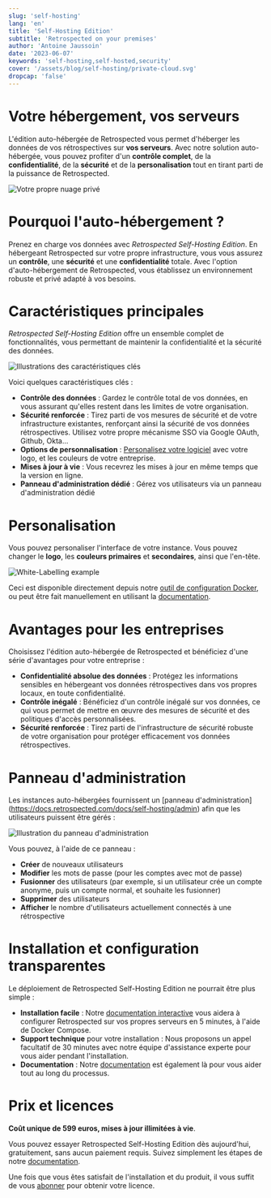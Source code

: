 ```yaml
---
slug: 'self-hosting'
lang: 'en'
title: 'Self-Hosting Edition'
subtitle: 'Retrospected on your premises'
author: 'Antoine Jaussoin'
date: '2023-06-07'
keywords: 'self-hosting,self-hosted,security'
cover: '/assets/blog/self-hosting/private-cloud.svg'
dropcap: 'false'
---
```


# Votre hébergement, vos serveurs

L'édition auto-hébergée de Retrospected vous permet d'héberger les données de vos rétrospectives sur **vos serveurs**. Avec notre solution auto-hébergée, vous pouvez profiter d'un **contrôle complet**, de la **confidentialité**, de la **sécurité** et de la **personalisation** tout en tirant parti de la puissance de Retrospected.

![Votre propre nuage privé](/assets/blog/self-hosting/private-cloud.svg,1024x768)

# Pourquoi l'auto-hébergement ?

Prenez en charge vos données avec _Retrospected Self-Hosting Edition_. En hébergeant Retrospected sur votre propre infrastructure, vous vous assurez un **contrôle**, une **sécurité** et une **confidentialité** totale. Avec l'option d'auto-hébergement de Retrospected, vous établissez un environnement robuste et privé adapté à vos besoins.

# Caractéristiques principales

_Retrospected Self-Hosting Edition_ offre un ensemble complet de fonctionnalités, vous permettant de maintenir la confidentialité et la sécurité des données.

![Illustrations des caractéristiques clés](/assets/blog/self-hosting/lock.svg,1024x768)

Voici quelques caractéristiques clés :

- **Contrôle des données** : Gardez le contrôle total de vos données, en vous assurant qu'elles restent dans les limites de votre organisation.
- **Sécurité renforcée** : Tirez parti de vos mesures de sécurité et de votre infrastructure existantes, renforçant ainsi la sécurité de vos données rétrospectives. Utilisez votre propre mécanisme SSO via Google OAuth, Github, Okta...
- **Options de personnalisation** : [Personalisez votre logiciel](https://docs.retrospected.com/docs/self-hosting/white-labelling) avec votre logo, et les couleurs de votre entreprise.
- **Mises à jour à vie** : Vous recevrez les mises à jour en même temps que la version en ligne.
- **Panneau d'administration dédié** : Gérez vos utilisateurs via un panneau d'administration dédié

# Personalisation

Vous pouvez personaliser l'interface de votre instance. Vous pouvez changer le **logo**, les **couleurs primaires** et **secondaires**, ainsi que l'en-tête.

![White-Labelling example](/assets/blog/self-hosting/white-label.png,1024x768)

Ceci est disponible directement depuis notre [outil de configuration Docker](https://docs.retrospected.com/docs/self-hosting/quick-start/), ou peut être fait manuellement en utilisant la [documentation](https://docs.retrospected.com/docs/self-hosting/white-labelling).

# Avantages pour les entreprises

Choisissez l'édition auto-hébergée de Retrospected et bénéficiez d'une série d'avantages pour votre entreprise :

- **Confidentialité absolue des données** : Protégez les informations sensibles en hébergeant vos données rétrospectives dans vos propres locaux, en toute confidentialité.
- **Contrôle inégalé** : Bénéficiez d'un contrôle inégalé sur vos données, ce qui vous permet de mettre en œuvre des mesures de sécurité et des politiques d'accès personnalisées.
- **Sécurité renforcée** : Tirez parti de l'infrastructure de sécurité robuste de votre organisation pour protéger efficacement vos données rétrospectives.

# Panneau d'administration

Les instances auto-hébergées fournissent un [panneau d'administration] (https://docs.retrospected.com/docs/self-hosting/admin) afin que les utilisateurs puissent être gérés :

![Illustration du panneau d'administration](/assets/blog/self-hosting/admin2.png,1024x768)

Vous pouvez, à l'aide de ce panneau :

- **Créer** de nouveaux utilisateurs
- **Modifier** les mots de passe (pour les comptes avec mot de passe)
- **Fusionner** des utilisateurs (par exemple, si un utilisateur crée un compte anonyme, puis un compte normal, et souhaite les fusionner)
- **Supprimer** des utilisateurs
- **Afficher** le nombre d'utilisateurs actuellement connectés à une rétrospective

# Installation et configuration transparentes

Le déploiement de Retrospected Self-Hosting Edition ne pourrait être plus simple :

- **Installation facile** : Notre [documentation interactive](https://docs.retrospected.com/docs/self-hosting/quick-start/) vous aidera à configurer Retrospected sur vos propres serveurs en 5 minutes, à l'aide de Docker Compose.
- **Support technique** pour votre installation : Nous proposons un appel facultatif de 30 minutes avec notre équipe d'assistance experte pour vous aider pendant l'installation.
- **Documentation** : Notre [documentation](https://docs.retrospected.com) est également là pour vous aider tout au long du processus.

# Prix et licences

**Coût unique de 599 euros, mises à jour illimitées à vie**.

Vous pouvez essayer Retrospected Self-Hosting Edition dès aujourd'hui, gratuitement, sans aucun paiement requis. Suivez simplement les étapes de notre [documentation](https://docs.retrospected.com/docs/self-hosting/quick-start/).

Une fois que vous êtes satisfait de l'installation et du produit, il vous suffit de vous [abonner](https://app.retrospected.com/subscribe) pour obtenir votre licence.
